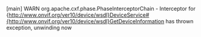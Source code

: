 [main] WARN org.apache.cxf.phase.PhaseInterceptorChain - Interceptor for {http://www.onvif.org/ver10/device/wsdl}DeviceService#{http://www.onvif.org/ver10/device/wsdl}GetDeviceInformation has thrown exception, unwinding now
